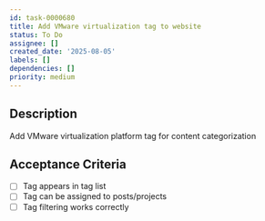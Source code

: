 ```yaml
---
id: task-0000680
title: Add VMware virtualization tag to website
status: To Do
assignee: []
created_date: '2025-08-05'
labels: []
dependencies: []
priority: medium
---
```


## Description

Add VMware virtualization platform tag for content categorization

## Acceptance Criteria

- [ ] Tag appears in tag list
- [ ] Tag can be assigned to posts/projects
- [ ] Tag filtering works correctly
